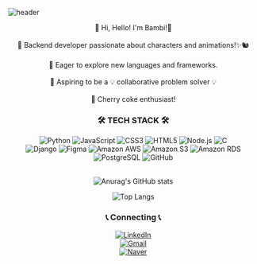 ![header](https://capsule-render.vercel.app/api?type=waving&color=auto&customColorList=19,27&height=300&section=header&text=ANBambi%20_%20MinYoungLee&fontSize=60)

<div align=center>👐 Hi, Hello! I'm Bambi!👋<br><br>
📍 Backend developer passionate about characters and animations!✨🐿️ <br><br>
📍 Eager to explore new languages and frameworks.<br><br>
📍 Aspiring to be a 💡 collaborative problem solver 💡<br><br>
🍹 Cherry coke enthusiast!

### 🛠️ TECH STACK 🛠️
![Python](https://img.shields.io/badge/Python-3776AB?style=flat&logo=Python&logoColor=white)
![JavaScript](https://img.shields.io/badge/JavaScript-F7DF1E?style=flat&logo=JavaScript&logoColor=white)
![CSS3](https://img.shields.io/badge/CSS3-1572B6?style=flat&logo=CSS3&logoColor=white)
![HTML5](https://img.shields.io/badge/HTML5-E34F26?style=flat&logo=HTML5&logoColor=white)
![Node.js](https://img.shields.io/badge/Node.js-339933?style=flat&logo=Node.js&logoColor=white)
![C](https://img.shields.io/badge/C-3776AB?style=flat&logo=Python&logoColor=white)<br>
![Django](https://img.shields.io/badge/Django-092E20?style=flat&logo=Django&logoColor=white)
![Figma](https://img.shields.io/badge/Figma-F24E1E?style=flat&logo=Figma&logoColor=white)
![Amazon AWS](https://img.shields.io/badge/AmazonAWS-232F3E?style=flat&logo=AmazonAWS&logoColor=white)
![Amazon S3](https://img.shields.io/badge/AmazonS3-569A31?style=flat&logo=AmazonS3&logoColor=white)
![Amazon RDS](https://img.shields.io/badge/AmazonRDS-527FFF?style=flat&logo=AmazonRDS&logoColor=white)
![PostgreSQL](https://img.shields.io/badge/PostgreSQL-4169E1?style=flat&logo=PostgreSQL&logoColor=white)
![GitHub](https://img.shields.io/badge/GitHub-181717?style=flat&logo=GitHub&logoColor=white)<br><br>


![Anurag's GitHub stats](https://github-readme-stats.vercel.app/api?username=ANBambi&show_icons=true&theme=dracula)


![Top Langs](https://github-readme-stats.vercel.app/api/top-langs/?username=ANBambi&theme=dracula)

### 📞 Connecting 📞 

[![LinkedIn](https://img.shields.io/badge/LinkedIn-MinYoungLee-0A66C2?style=flat&logo=LinkedIn&logoColor=white)](https://www.linkedin.com/in/minyoung-lee-57838b290/)<br>
[![Gmail](https://img.shields.io/badge/Gmail-choyeon03@gmail.com-EA4335?style=flat&logo=Gmail&logoColor=white)](mailto:choyeon03@gmail.com)<br>
[![Naver](https://img.shields.io/badge/NaverBlog-AN_Bambi-03C75A?style=flat&logo=Naver&logoColor=white)](https://blog.naver.com/lovedtm_905/)

</div>
